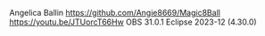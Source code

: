 Angelica Ballin
https://github.com/Angie8669/Magic8Ball
https://youtu.be/JTUorcT66Hw
OBS 31.0.1
Eclipse 2023-12 (4.30.0)
